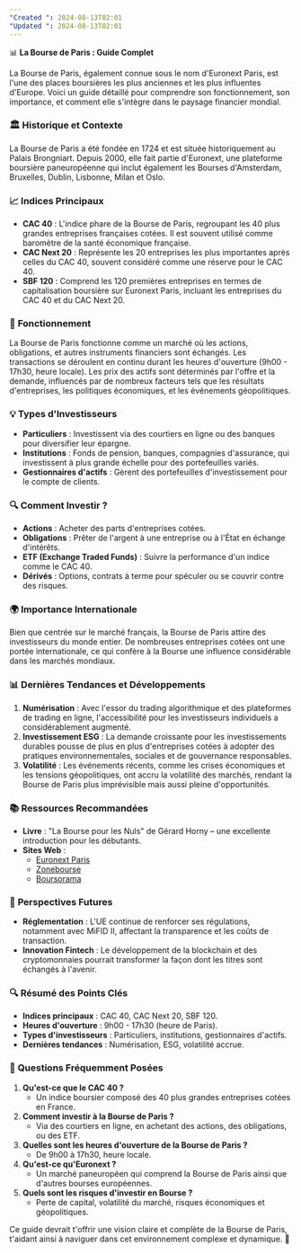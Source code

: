 ```yaml
---
"Created ": 2024-08-13T02:01
"Updated ": 2024-08-13T02:01
---
```

📊 **La Bourse de Paris : Guide Complet**

La Bourse de Paris, également connue sous le nom d'Euronext Paris, est l'une des places boursières les plus anciennes et les plus influentes d'Europe. Voici un guide détaillé pour comprendre son fonctionnement, son importance, et comment elle s'intègre dans le paysage financier mondial.

### 🏛️ **Historique et Contexte**
La Bourse de Paris a été fondée en 1724 et est située historiquement au Palais Brongniart. Depuis 2000, elle fait partie d'Euronext, une plateforme boursière paneuropéenne qui inclut également les Bourses d'Amsterdam, Bruxelles, Dublin, Lisbonne, Milan et Oslo.

### 📈 **Indices Principaux**
- **CAC 40** : L'indice phare de la Bourse de Paris, regroupant les 40 plus grandes entreprises françaises cotées. Il est souvent utilisé comme baromètre de la santé économique française.
- **CAC Next 20** : Représente les 20 entreprises les plus importantes après celles du CAC 40, souvent considéré comme une réserve pour le CAC 40.
- **SBF 120** : Comprend les 120 premières entreprises en termes de capitalisation boursière sur Euronext Paris, incluant les entreprises du CAC 40 et du CAC Next 20.
  
### 💼 **Fonctionnement**
La Bourse de Paris fonctionne comme un marché où les actions, obligations, et autres instruments financiers sont échangés. Les transactions se déroulent en continu durant les heures d'ouverture (9h00 - 17h30, heure locale). Les prix des actifs sont déterminés par l'offre et la demande, influencés par de nombreux facteurs tels que les résultats d'entreprises, les politiques économiques, et les événements géopolitiques.

### 💡 **Types d'Investisseurs**
- **Particuliers** : Investissent via des courtiers en ligne ou des banques pour diversifier leur épargne.
- **Institutions** : Fonds de pension, banques, compagnies d'assurance, qui investissent à plus grande échelle pour des portefeuilles variés.
- **Gestionnaires d'actifs** : Gèrent des portefeuilles d'investissement pour le compte de clients.

### 🔍 **Comment Investir ?**
- **Actions** : Acheter des parts d'entreprises cotées.
- **Obligations** : Prêter de l'argent à une entreprise ou à l'État en échange d'intérêts.
- **ETF (Exchange Traded Funds)** : Suivre la performance d'un indice comme le CAC 40.
- **Dérivés** : Options, contrats à terme pour spéculer ou se couvrir contre des risques.

### 🌍 **Importance Internationale**
Bien que centrée sur le marché français, la Bourse de Paris attire des investisseurs du monde entier. De nombreuses entreprises cotées ont une portée internationale, ce qui confère à la Bourse une influence considérable dans les marchés mondiaux.

### 📊 **Dernières Tendances et Développements**
1. **Numérisation** : Avec l'essor du trading algorithmique et des plateformes de trading en ligne, l'accessibilité pour les investisseurs individuels a considérablement augmenté.
2. **Investissement ESG** : La demande croissante pour les investissements durables pousse de plus en plus d'entreprises cotées à adopter des pratiques environnementales, sociales et de gouvernance responsables.
3. **Volatilité** : Les événements récents, comme les crises économiques et les tensions géopolitiques, ont accru la volatilité des marchés, rendant la Bourse de Paris plus imprévisible mais aussi pleine d'opportunités.

### 📚 **Ressources Recommandées**
- **Livre** : "La Bourse pour les Nuls" de Gérard Horny – une excellente introduction pour les débutants.
- **Sites Web** : 
   - [Euronext Paris](https://www.euronext.com/fr/markets/paris)
   - [Zonebourse](https://www.zonebourse.com/)
   - [Boursorama](https://www.boursorama.com/)

### 🔮 **Perspectives Futures**
- **Réglementation** : L'UE continue de renforcer ses régulations, notamment avec MiFID II, affectant la transparence et les coûts de transaction.
- **Innovation Fintech** : Le développement de la blockchain et des cryptomonnaies pourrait transformer la façon dont les titres sont échangés à l'avenir.

### 🔍 **Résumé des Points Clés**
- **Indices principaux** : CAC 40, CAC Next 20, SBF 120.
- **Heures d'ouverture** : 9h00 - 17h30 (heure de Paris).
- **Types d'investisseurs** : Particuliers, institutions, gestionnaires d'actifs.
- **Dernières tendances** : Numérisation, ESG, volatilité accrue.

### 🔗 **Questions Fréquemment Posées**
1. **Qu'est-ce que le CAC 40 ?**
   - Un indice boursier composé des 40 plus grandes entreprises cotées en France.
2. **Comment investir à la Bourse de Paris ?**
   - Via des courtiers en ligne, en achetant des actions, des obligations, ou des ETF.
3. **Quelles sont les heures d'ouverture de la Bourse de Paris ?**
   - De 9h00 à 17h30, heure locale.
4. **Qu'est-ce qu'Euronext ?**
   - Un marché paneuropéen qui comprend la Bourse de Paris ainsi que d'autres bourses européennes.
5. **Quels sont les risques d'investir en Bourse ?**
   - Perte de capital, volatilité du marché, risques économiques et géopolitiques.
   
Ce guide devrait t'offrir une vision claire et complète de la Bourse de Paris, t'aidant ainsi à naviguer dans cet environnement complexe et dynamique. 📘